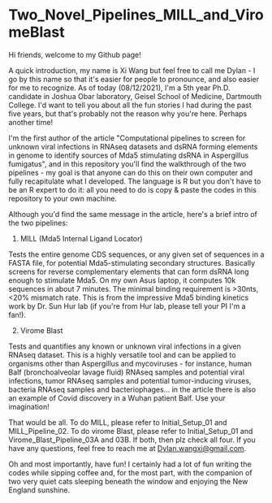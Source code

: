 # Two_Novel_Pipelines_MILL_and_ViromeBlast
Hi friends, welcome to my Github page!

A quick introduction, my name is Xi Wang but feel free to call me Dylan - I go by this name so that it's easier for people to pronounce, and also easier for me to recognize. As of today (08/12/2021), I'm a 5th year Ph.D. candidate in Joshua Obar laboratory, Geisel School of Medicine, Dartmouth College. I'd want to tell you about all the fun stories I had during the past five years, but that's probably not the reason why you're here. Perhaps another time! 

I'm the first author of the article "Computational pipelines to screen for unknown viral infections in RNAseq datasets and dsRNA forming elements in genome to identify sources of Mda5 stimulating dsRNA in Aspergillus fumigatus", and in this repository you'll find the walkthrough of the two pipelines - my goal is that anyone can do this on their own computer and fully recapitulate what I developed. The language is R but you don't have to be an R expert to do it: all you need to do is copy & paste the codes in this repository to your own machine. 

Although you'd find the same message in the article, here's a brief intro of the two pipelines:

1. MILL (Mda5 Internal Ligand Locator)

Tests the entire genome CDS sequences, or any given set of sequences in a FASTA file, for potential Mda5-stimulating secondary structures. Basically screens for reverse complementary elements that can form dsRNA long enough to stimulate Mda5. On my own Asus laptop, it computes 10k sequences in about 7 minutes. The minimal binding requirement is >30nts, <20% mismatch rate. This is from the impressive Mda5 binding kinetics work by Dr. Sun Hur lab (if you're from Hur lab, please tell your PI I'm a fan!).

2. Virome Blast 

Tests and quantifies any known or unknown viral infections in a given RNAseq dataset. This is a highly versatile tool and can be applied to organisms other than Aspergillus and mycoviruses - for instance, human Balf (bronchoalveolar lavage fluid) RNAseq samples and potential viral infections, tumor RNAseq samples and potential tumor-inducing viruses, bacteria RNAseq samples and bacteriophages... in the article there is also an example of Covid discovery in a Wuhan patient Balf. Use your imagination!

That would be all. To do MILL, please refer to Initial_Setup_01 and MILL_Pipeline_02. To do virome Blast, please refer to Initial_Setup_01 and Virome_Blast_Pipeline_03A and 03B. If both, then plz check all four. If you have any questions, feel free to reach me at Dylan.wangxi@gmail.com.

Oh and most importantly, have fun! I certainly had a lot of fun writing the codes while sipping coffee and, for the most part, with the companion of two very quiet cats sleeping beneath the window and enjoying the New England sunshine.
